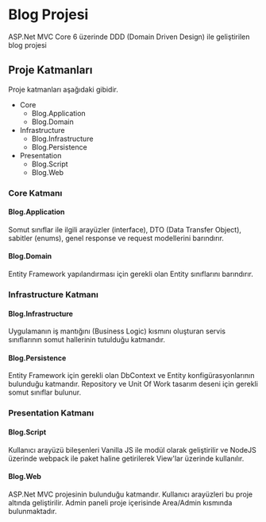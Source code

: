 # Blog Projesi

ASP.Net MVC Core 6 üzerinde DDD (Domain Driven Design) ile geliştirilen blog projesi

## Proje Katmanları
Proje katmanları aşağıdaki gibidir.
* Core
    - Blog.Application
    - Blog.Domain
* Infrastructure
    - Blog.Infrastructure
    - Blog.Persistence
* Presentation
    - Blog.Script
    - Blog.Web

### Core Katmanı
#### Blog.Application
Somut sınıflar ile ilgili arayüzler (interface), DTO (Data Transfer Object), sabitler (enums), genel response ve request modellerini barındırır.

#### Blog.Domain
Entity Framework yapılandırması için gerekli olan Entity sınıflarını barındırır.

### Infrastructure Katmanı
#### Blog.Infrastructure
Uygulamanın iş mantığını (Business Logic) kısmını oluşturan servis sınıflarının somut hallerinin tutulduğu katmandır.

#### Blog.Persistence
Entity Framework için gerekli olan DbContext ve Entity konfigürasyonlarının bulunduğu katmandır. Repository ve Unit Of Work tasarım deseni için gerekli somut sınıflar bulunur.

### Presentation Katmanı
#### Blog.Script
Kullanıcı arayüzü bileşenleri Vanilla JS ile modül olarak geliştirilir ve NodeJS üzerinde webpack ile paket haline getirilerek View'lar üzerinde kullanılır.

#### Blog.Web
ASP.Net MVC projesinin bulunduğu katmandır. Kullanıcı arayüzleri bu proje altında geliştirilir. Admin paneli proje içerisinde Area/Admin kısmında bulunmaktadır.
